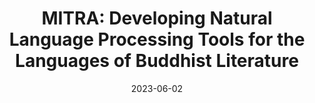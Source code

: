 ---
title: "MITRA: Developing Natural Language Processing Tools for the Languages of Buddhist Literature"
collection: talks
type: "Talk"
permalink: /talks/2023-06-02-mitra-nlp-tools-buddhist-literature
venue: "Hong Kong"
date: 2023-06-02
location: "Hong Kong"
---